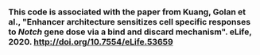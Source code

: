 ### This code is associated with the paper from Kuang, Golan et al., "Enhancer architecture sensitizes cell specific responses to _Notch_ gene dose via a bind and discard mechanism".  eLife, 2020. http://doi.org/10.7554/eLife.53659
